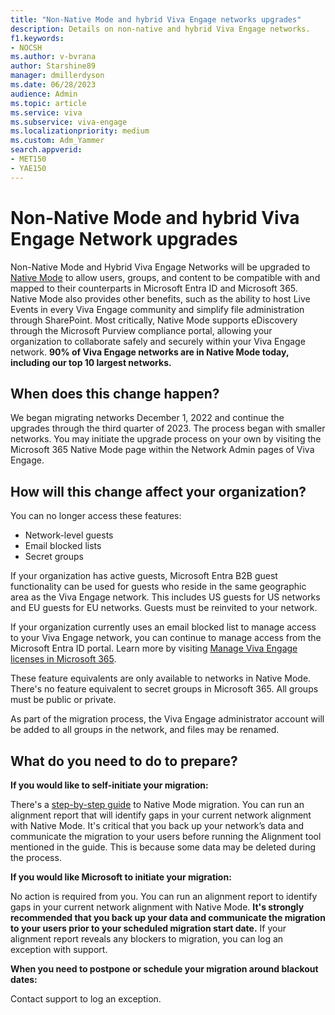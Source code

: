 ```yaml
---
title: "Non-Native Mode and hybrid Viva Engage networks upgrades"
description: Details on non-native and hybrid Viva Engage networks.
f1.keywords:
- NOCSH
ms.author: v-bvrana
author: Starshine89
manager: dmillerdyson
ms.date: 06/28/2023
audience: Admin
ms.topic: article
ms.service: viva
ms.subservice: viva-engage
ms.localizationpriority: medium
ms.custom: Adm_Yammer
search.appverid: 
- MET150
- YAE150
---
```


 # Non-Native Mode and hybrid Viva Engage Network upgrades

 Non-Native Mode and Hybrid Viva Engage Networks will be upgraded to [Native Mode](../overview-native-mode.md) to allow users, groups, and content to be compatible with and mapped to their counterparts in Microsoft Entra ID and Microsoft 365. Native Mode also provides other benefits, such as the ability to host Live Events in every Viva Engage community and simplify file administration through SharePoint. Most critically, Native Mode supports eDiscovery through the Microsoft Purview compliance portal, allowing your organization to collaborate safely and securely within your Viva Engage network. **90% of Viva Engage networks are in Native Mode today, including our top 10 largest networks.**

 ## When does this change happen?

 We began migrating networks December 1, 2022 and continue the upgrades through the third quarter of 2023. The process began with smaller networks. You may initiate the upgrade process on your own by visiting the Microsoft 365 Native Mode page within the Network Admin pages of Viva Engage.

 ## How will this change affect your organization?

 You can no longer access these features:
 -	Network-level guests 
 -	Email blocked lists
 -	Secret groups

 If your organization has active guests, Microsoft Entra B2B guest functionality can be used for guests who reside in the same geographic area as the Viva Engage network. This includes US guests for US networks and EU guests for EU networks. Guests must be reinvited to your network.

If your organization currently uses an email blocked list to manage access to your Viva Engage network, you can continue to manage access from the Microsoft Entra ID portal. Learn more by visiting [Manage Viva Engage licenses in Microsoft 365](../manage-engage-licenses-microsoft-365.md).

These feature equivalents are only available to networks in Native Mode. There's no feature equivalent to secret groups in Microsoft 365. All groups must be public or private.

 As part of the migration process, the Viva Engage administrator account will be added to all groups in the network, and files may be renamed.

 ## What do you need to do to prepare?
 **If you would like to self-initiate your migration:**

 There's a [step-by-step guide](../native-mode-guide.md) to Native Mode migration. You can run an alignment report that will identify gaps in your current network alignment with Native Mode. It's critical that you back up your network’s data and communicate the migration to your users before running the Alignment tool mentioned in the guide. This is because some data may be deleted during the process.

 **If you would like Microsoft to initiate your migration:**

 No action is required from you. You can run an alignment report to identify gaps in your current network alignment with Native Mode. **It's strongly recommended that you back up your data and communicate the migration to your users prior to your scheduled migration start date.** If your alignment report reveals any blockers to migration, you can log an exception with support.

 **When you need to postpone or schedule your migration around blackout dates:**

 Contact support to log an exception.

